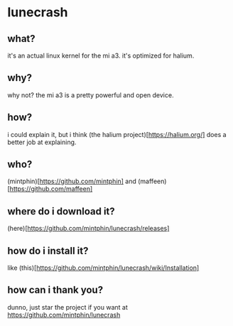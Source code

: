 # lunecrash
## what?
it's an actual linux kernel for the mi a3. it's optimized for halium.
## why?
why not? the mi a3 is a pretty powerful and open device.
## how?
i could explain it, but i think (the halium project)[https://halium.org/] does a better job at explaining.
## who?
(mintphin)[https://github.com/mintphin] and (maffeen)[https://github.com/maffeen]
## where do i download it?
(here)[https://github.com/mintphin/lunecrash/releases]
## how do i install it?
like (this)[https://github.com/mintphin/lunecrash/wiki/Installation]
## how can i thank you?
dunno, just star the project if you want at https://github.com/mintphin/lunecrash
